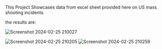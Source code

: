 This Project Showcases data from excel sheet provided here on US mass shooting incidents.

the results are:

![Screenshot 2024-02-25 210027](https://github.com/mmislam1/Data-Visualization-and-analysis/assets/36233551/1001a814-7071-471c-b18d-c7f2595f3f83)

![Screenshot 2024-02-25 210205](https://github.com/mmislam1/Data-Visualization-and-analysis/assets/36233551/90dc4718-909a-432d-9797-53796a320be1)
![Screenshot 2024-02-25 210259](https://github.com/mmislam1/Data-Visualization-and-analysis/assets/36233551/b05dc19f-0e0a-4d8f-bd13-9b6dcedfd40a)
